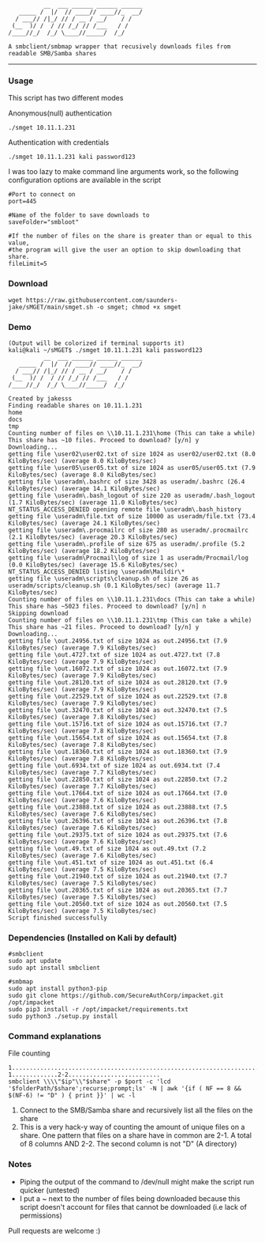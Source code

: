 ```
          __  ___ ______ ______ ______
   _____ /  |/  // ____// ____//_  __/
  / ___// /|_/ // / __ / __/    / /
 (__  )/ /  / // /_/ // /___   / /
/____//_/  /_/ \____//_____/  /_/

A smbclient/smbmap wrapper that recusively downloads files from readable SMB/Samba shares
```
---
### Usage
This script has two different modes

Anonymous(null) authentication
```
./smget 10.11.1.231
```

Authentication with credentials
```
./smget 10.11.1.231 kali password123
```

I was too lazy to make command line arguments work, so the following configuration options are available in the script
```
#Port to connect on
port=445

#Name of the folder to save downloads to
saveFolder="smbloot"

#If the number of files on the share is greater than or equal to this value,
#the program will give the user an option to skip downloading that share.
fileLimit=5
```
### Download
```
wget https://raw.githubusercontent.com/saunders-jake/sMGET/main/smget.sh -o smget; chmod +x smget 
```
### Demo
```
(Output will be colorized if terminal supports it)
kali@kali ~/sMGET$ ./smget 10.11.1.231 kali password123
          __  ___ ______ ______ ______
   _____ /  |/  // ____// ____//_  __/
  / ___// /|_/ // / __ / __/    / /
 (__  )/ /  / // /_/ // /___   / /
/____//_/  /_/ \____//_____/  /_/

Created by jakesss
Finding readable shares on 10.11.1.231
home
docs
tmp
Counting number of files on \\10.11.1.231\home (This can take a while)
This share has ~10 files. Proceed to download? [y/n] y
Downloading...
getting file \user02\user02.txt of size 1024 as user02/user02.txt (8.0 KiloBytes/sec) (average 8.0 KiloBytes/sec)
getting file \user05\user05.txt of size 1024 as user05/user05.txt (7.9 KiloBytes/sec) (average 8.0 KiloBytes/sec)
getting file \useradm\.bashrc of size 3428 as useradm/.bashrc (26.4 KiloBytes/sec) (average 14.1 KiloBytes/sec)
getting file \useradm\.bash_logout of size 220 as useradm/.bash_logout (1.7 KiloBytes/sec) (average 11.0 KiloBytes/sec)
NT_STATUS_ACCESS_DENIED opening remote file \useradm\.bash_history
getting file \useradm\file.txt of size 10000 as useradm/file.txt (73.4 KiloBytes/sec) (average 24.1 KiloBytes/sec)
getting file \useradm\.procmailrc of size 280 as useradm/.procmailrc (2.1 KiloBytes/sec) (average 20.3 KiloBytes/sec)
getting file \useradm\.profile of size 675 as useradm/.profile (5.2 KiloBytes/sec) (average 18.2 KiloBytes/sec)
getting file \useradm\Procmail\log of size 1 as useradm/Procmail/log (0.0 KiloBytes/sec) (average 15.6 KiloBytes/sec)
NT_STATUS_ACCESS_DENIED listing \useradm\Maildir\*
getting file \useradm\scripts\cleanup.sh of size 26 as useradm/scripts/cleanup.sh (0.1 KiloBytes/sec) (average 11.7 KiloBytes/sec)
Counting number of files on \\10.11.1.231\docs (This can take a while)
This share has ~5023 files. Proceed to download? [y/n] n
Skipping download
Counting number of files on \\10.11.1.231\tmp (This can take a while)
This share has ~21 files. Proceed to download? [y/n] y
Downloading...
getting file \out.24956.txt of size 1024 as out.24956.txt (7.9 KiloBytes/sec) (average 7.9 KiloBytes/sec)
getting file \out.4727.txt of size 1024 as out.4727.txt (7.8 KiloBytes/sec) (average 7.9 KiloBytes/sec)
getting file \out.16072.txt of size 1024 as out.16072.txt (7.9 KiloBytes/sec) (average 7.9 KiloBytes/sec)
getting file \out.28120.txt of size 1024 as out.28120.txt (7.9 KiloBytes/sec) (average 7.9 KiloBytes/sec)
getting file \out.22529.txt of size 1024 as out.22529.txt (7.8 KiloBytes/sec) (average 7.9 KiloBytes/sec)
getting file \out.32470.txt of size 1024 as out.32470.txt (7.5 KiloBytes/sec) (average 7.8 KiloBytes/sec)
getting file \out.15716.txt of size 1024 as out.15716.txt (7.7 KiloBytes/sec) (average 7.8 KiloBytes/sec)
getting file \out.15654.txt of size 1024 as out.15654.txt (7.8 KiloBytes/sec) (average 7.8 KiloBytes/sec)
getting file \out.18360.txt of size 1024 as out.18360.txt (7.9 KiloBytes/sec) (average 7.8 KiloBytes/sec)
getting file \out.6934.txt of size 1024 as out.6934.txt (7.4 KiloBytes/sec) (average 7.7 KiloBytes/sec)
getting file \out.22850.txt of size 1024 as out.22850.txt (7.2 KiloBytes/sec) (average 7.7 KiloBytes/sec)
getting file \out.17664.txt of size 1024 as out.17664.txt (7.0 KiloBytes/sec) (average 7.6 KiloBytes/sec)
getting file \out.23888.txt of size 1024 as out.23888.txt (7.5 KiloBytes/sec) (average 7.6 KiloBytes/sec)
getting file \out.26396.txt of size 1024 as out.26396.txt (7.8 KiloBytes/sec) (average 7.6 KiloBytes/sec)
getting file \out.29375.txt of size 1024 as out.29375.txt (7.6 KiloBytes/sec) (average 7.6 KiloBytes/sec)
getting file \out.49.txt of size 1024 as out.49.txt (7.2 KiloBytes/sec) (average 7.6 KiloBytes/sec)
getting file \out.451.txt of size 1024 as out.451.txt (6.4 KiloBytes/sec) (average 7.5 KiloBytes/sec)
getting file \out.21940.txt of size 1024 as out.21940.txt (7.7 KiloBytes/sec) (average 7.5 KiloBytes/sec)
getting file \out.20365.txt of size 1024 as out.20365.txt (7.7 KiloBytes/sec) (average 7.5 KiloBytes/sec)
getting file \out.20560.txt of size 1024 as out.20560.txt (7.5 KiloBytes/sec) (average 7.5 KiloBytes/sec)
Script finished successfully
```

### Dependencies (Installed on Kali by default)
```
#smbclient
sudo apt update
sudo apt install smbclient

#smbmap
sudo apt install python3-pip
sudo git clone https://github.com/SecureAuthCorp/impacket.git /opt/impacket
sudo pip3 install -r /opt/impacket/requirements.txt
sudo python3 ./setup.py install
```

### Command explanations

File counting
```
1............................................................................................2...........2-1.............2-2..........................
smbclient \\\\"$ip"\\"$share" -p $port -c 'lcd '$folderPath/$share';recurse;prompt;ls' -N | awk '{if ( NF == 8 && $(NF-6) != "D" ) { print }}' | wc -l
```
1. Connect to the SMB/Samba share and recursively list all the files on the share
2. This is a very hack-y way of counting the amount of unique files on a share. One pattern that files on a share have in common are
  2-1. A total of 8 columns AND
  2-2. The second column is not "D" (A directory)

### Notes
- Piping the output of the command to /dev/null might make the script run quicker (untested)
- I put a ~ next to the number of files being downloaded because this script doesn't account for files that cannot be downloaded (i.e lack of permissions)

Pull requests are welcome :)
